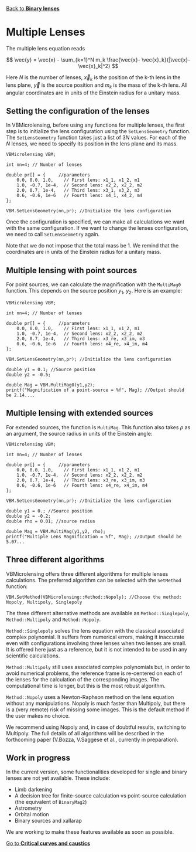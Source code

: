 [Back to **Binary lenses**](BinaryLenses.md)


# Multiple Lenses

The multiple lens equation reads

$$ \vec{y} = \vec{x} - \sum_{k=1}^N m_k \frac{\vec{x}- \vec{x}_k}{|\vec{x}- \vec{x}_k|^2} $$

Here $N$ is the number of lenses, $\vec{x}_k$ is the position of the k-th lens in the lens plane, $\vec{y}$ is the source position and $m_k$ is the mass of the k-th lens. All angular coordinates are in units of the Einstein radius for a unitary mass. 

## Setting the configuration of the lenses

In VBMicrolensing, before using any functions for multiple lenses, the first step is to initialize the lens configuration using the `SetLensGeometry` function. The `SetLensGeometry` function takes just a list of $3N$ values. For each of the $N$ lenses, we need to specify its position in the lens plane and its mass.

```
VBMicrolensing VBM;

int nn=4; // Number of lenses

double pr[] = {     //parameters
    0.0, 0.0, 1.0,    // First lens: x1_1, x1_2, m1
    1.0, -0.7, 1e-4,  // Second lens: x2_2, x2_2, m2
    2.0, 0.7, 1e-4,   // Third lens: x3_1, x3_2, m3
    0.6, -0.6, 1e-6   // Fourth lens: x4_1, x4_2, m4
};

VBM.SetLensGeometry(nn,pr); //Initialize the lens configuration

```

Once the configuration is specified, we can make all calculations we want with the same configuration. If we want to change the lenses configuration, we need to call `SetLensGeometry` again.

Note that we do not impose that the total mass be 1. We remind that the coordinates are in units of the Einstein radius for a unitary mass.

## Multiple lensing with point sources

For point sources, we can calculate the magnification with the `MultiMag0` function. This depends on the source position $y_1$, $y_2$. Here is an example:

```
VBMicrolensing VBM;

int nn=4; // Number of lenses

double pr[] = {     //parameters
    0.0, 0.0, 1.0,    // First lens: x1_1, x1_2, m1
    1.0, -0.7, 1e-4,  // Second lens: x2_2, x2_2, m2
    2.0, 0.7, 1e-4,   // Third lens: x3_re, x3_im, m3
    0.6, -0.6, 1e-6   // Fourth lens: x4_re, x4_im, m4
};

VBM.SetLensGeometry(nn,pr); //Initialize the lens configuration

double y1 = 0.1; //Source position
double y2 = -0.5;

double Mag = VBM.MultiMag0(y1,y2);
printf("Magnification of a point-source = %f", Mag); //Output should be 2.14....
```

## Multiple lensing with extended sources

For extended sources, the function is `MultiMag`. This function also takes $\rho$ as an argument, the source radius in units of the Einstein angle:

```
VBMicrolensing VBM;

int nn=4; // Number of lenses

double pr[] = {     //parameters
    0.0, 0.0, 1.0,    // First lens: x1_1, x1_2, m1
    1.0, -0.7, 1e-4,  // Second lens: x2_2, x2_2, m2
    2.0, 0.7, 1e-4,   // Third lens: x3_re, x3_im, m3
    0.6, -0.6, 1e-6   // Fourth lens: x4_re, x4_im, m4
};

VBM.SetLensGeometry(nn,pr); //Initialize the lens configuration

double y1 = 0.; //Source position
double y2 = -0.2;
double rho = 0.01; //source radius

double Mag = VBM.MultiMag(y1,y2, rho);
printf("Multiple Lens Magnification = %f", Mag); //Output should be 5.07...
```

## Three different algorithms

VBMicrolensing offers three different algorithms for multiple lenses calculations. The preferred algorithm can be selected with the `SetMethod` function:
```
VBM.SetMethod(VBMicrolensing::Method::Nopoly); //Choose the method: Nopoly, Multipoly, Singlepoly
```

The three different alternative methods are available as `Method::Singlepoly`, `Method::Multipoly` and `Method::Nopoly`.

`Method::Singlepoly` solves the lens equation with the classical associated complex polynomial. It suffers from numerical errors, making it inaccurate even with configurations involving three lenses when two lenses are small. It is offered here just as a reference, but it is not intended to be used in any scientific calculations.

`Method::Multipoly` still uses associated complex polynomials but, in order to avoid numerical problems, the reference frame is re-centered on each of the lenses for the calculation of the corresponding images. The computational time is longer, but this is the most robust algorithm.

`Method::Nopoly` uses a Newton-Raphson method on the lens equation without any manipulations. Nopoly is much faster than Multipoly, but there is a (very remote) risk of missing some images. This is the default method if the user makes no choice.

We recommend using Nopoly and, in case of doubtful results, switching to Multipoly. The full details of all algorithms will be described in the forthcoming paper (V.Bozza, V.Saggese et al., currently in preparation).


## Work in progress

In the current version, some functionalities developed for single and binary lenses are not yet available. These include:

- Limb darkening
- A decision tree for finite-source calculation vs point-source calculation (the equivalent of `BinaryMag2`)
- Astrometry
- Orbital motion
- Binary sources and xallarap

We are working to make these features available as soon as possible.

[Go to **Critical curves and caustics**](CriticalCurvesAndCaustics.md)
